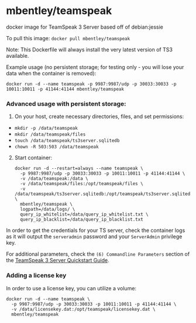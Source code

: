 mbentley/teamspeak
==================

docker image for TeamSpeak 3 Server
based off of debian:jessie

To pull this image:
`docker pull mbentley/teamspeak`

Note: This Dockerfile will always install the very latest version of TS3 available.

Example usage (no persistent storage; for testing only - you will lose your data when the container is removed):

`docker run -d --name teamspeak -p 9987:9987/udp -p 30033:30033 -p 10011:10011 -p 41144:41144 mbentley/teamspeak`

### Advanced usage with persistent storage:

1. On your host, create necessary directories, files, and set permissions:
  * `mkdir -p /data/teamspeak`
  * `mkdir /data/teamspeak/files`
  * `touch /data/teamspeak/ts3server.sqlitedb`
  * `chown -R 503:503 /data/teamspeak`

2. Start container:
    ```
    docker run -d --restart=always --name teamspeak \
      -p 9987:9987/udp -p 30033:30033 -p 10011:10011 -p 41144:41144 \
      -v /data/teamspeak:/data \
      -v /data/teamspeak/files:/opt/teamspeak/files \
      -v /data/teamspeak/ts3server.sqlitedb:/opt/teamspeak/ts3server.sqlitedb \
      mbentley/teamspeak \
      logpath=/data/logs/ \
      query_ip_whitelist=/data/query_ip_whitelist.txt \
      query_ip_blacklist=/data/query_ip_blacklist.txt
    ```

In order to get the credentials for your TS server, check the container logs as it will output the `serveradmin` password and your `ServerAdmin` privilege key.

For additional parameters, check the `(6) Commandline Parameters` section of the [TeamSpeak 3 Server Quickstart Guide](http://media.teamspeak.com/ts3_literature/TeamSpeak%203%20Server%20Quick%20Start.txt).

### Adding a license key
In order to use a license key, you can utilize a volume:
```
docker run -d --name teamspeak \
  -p 9987:9987/udp -p 30033:30033 -p 10011:10011 -p 41144:41144 \
  -v /data/licensekey.dat:/opt/teamspeak/licensekey.dat \
  mbentley/teamspeak
```
